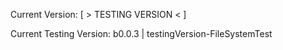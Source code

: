 Current Version: [ > TESTING VERSION < ]

Current Testing Version: b0.0.3 | testingVersion-FileSystemTest
